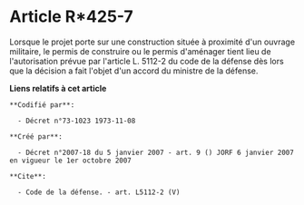 # Article R*425-7

Lorsque le projet porte sur une construction située à proximité d'un ouvrage militaire, le permis de construire ou le permis
d'aménager tient lieu de l'autorisation prévue par l'article L. 5112-2 du code de la défense dès lors que la décision a fait
l'objet d'un accord du ministre de la défense.

**Liens relatifs à cet article**

	**Codifié par**:

	  - Décret n°73-1023 1973-11-08

	**Créé par**:

	  - Décret n°2007-18 du 5 janvier 2007 - art. 9 () JORF 6 janvier 2007 en vigueur le 1er octobre 2007

	**Cite**:

	  - Code de la défense. - art. L5112-2 (V)
